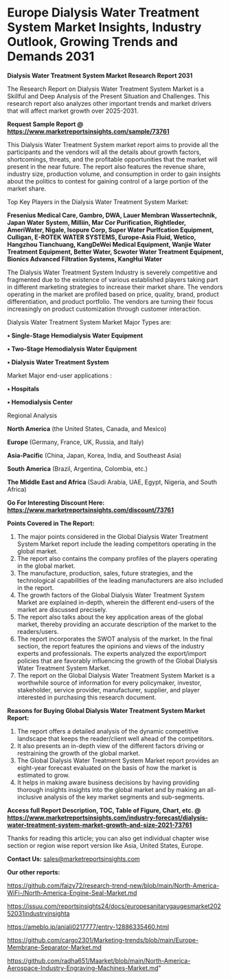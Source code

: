  # Europe Dialysis Water Treatment System Market Insights, Industry Outlook, Growing Trends and Demands 2031

<strong>Dialysis Water Treatment System Market Research Report 2031</strong>

The Research Report on Dialysis Water Treatment System Market is a Skillful and Deep Analysis of the Present Situation and Challenges. This research report also analyzes other important trends and market drivers that will affect market growth over 2025-2031.

<strong>Request Sample Report @ <a href=https://www.marketreportsinsights.com/sample/73761>https://www.marketreportsinsights.com/sample/73761</a></strong>

This Dialysis Water Treatment System market report aims to provide all the participants and the vendors will all the details about growth factors, shortcomings, threats, and the profitable opportunities that the market will present in the near future. The report also features the revenue share, industry size, production volume, and consumption in order to gain insights about the politics to contest for gaining control of a large portion of the market share.

Top Key Players in the Dialysis Water Treatment System Market:

<strong>Fresenius Medical Care, Gambro, DWA, Lauer Membran Wassertechnik, Japan Water System, Milliin, Mar Cor Purification, Rightleder, AmeriWater, Nigale, Isopure Corp, Super Water Purlfcation Equipment, Culligan, E-ROTEK WATER SYSTEMS, Europe-Asia Fluid, Wetico, Hangzhou Tianchuang, KangDeWei Medical Equipment, Wanjie Water Treatment Equipment, Better Water, Scwoter Water Treatment Equipment, Bionics Advanced Filtration Systems, KangHui Water</strong>

The Dialysis Water Treatment System Industry is severely competitive and fragmented due to the existence of various established players taking part in different marketing strategies to increase their market share. The vendors operating in the market are profiled based on price, quality, brand, product differentiation, and product portfolio. The vendors are turning their focus increasingly on product customization through customer interaction.

Dialysis Water Treatment System Market Major Types are:

<strong>• Single-Stage Hemodialysis Water Equipment

• Two-Stage Hemodialysis Water Equipment

• Dialysis Water Treatment System</strong>

Market Major end-user applications :

<strong>• Hospitals

• Hemodialysis Center</strong>

Regional Analysis

</u><strong><b>North America</b></strong> (the United States, Canada, and Mexico)

<strong><b>Europe </b></strong>(Germany, France, UK, Russia, and Italy)

<strong><b>Asia-Pacific</b></strong> (China, Japan, Korea, India, and Southeast Asia)

<strong><b>South America</b></strong> (Brazil, Argentina, Colombia, etc.)

<strong><b>The Middle East and Africa</b></strong> (Saudi Arabia, UAE, Egypt, Nigeria, and South Africa)

<strong>Go For Interesting Discount Here: <a href=https://www.marketreportsinsights.com/discount/73761>https://www.marketreportsinsights.com/discount/73761</a></strong>

<strong>Points Covered in The Report:</strong>
<ol>
  <li>The major points considered in the Global Dialysis Water Treatment System Market report include the leading competitors operating in the global market.</li>
  <li>The report also contains the company profiles of the players operating in the global market.</li>
  <li>The manufacture, production, sales, future strategies, and the technological capabilities of the leading manufacturers are also included in the report.</li>
  <li>The growth factors of the Global Dialysis Water Treatment System Market are explained in-depth, wherein the different end-users of the market are discussed precisely.</li>
  <li>The report also talks about the key application areas of the global market, thereby providing an accurate description of the market to the readers/users.</li>
  <li>The report incorporates the SWOT analysis of the market. In the final section, the report features the opinions and views of the industry experts and professionals. The experts analyzed the export/import policies that are favorably influencing the growth of the Global Dialysis Water Treatment System Market.</li>
  <li>The report on the Global Dialysis Water Treatment System Market is a worthwhile source of information for every policymaker, investor, stakeholder, service provider, manufacturer, supplier, and player interested in purchasing this research document.</li>
</ol>
<strong>Reasons for Buying Global Dialysis Water Treatment System Market Report:</strong>

<ol>
  <li>The report offers a detailed analysis of the dynamic competitive landscape that keeps the reader/client well ahead of the competitors.</li>
  <li>It also presents an in-depth view of the different factors driving or restraining the growth of the global market.</li>
  <li>The Global Dialysis Water Treatment System Market report provides an eight-year forecast evaluated on the basis of how the market is estimated to grow.</li>
  <li>It helps in making aware business decisions by having providing thorough insights insights into the global market and by making an all-inclusive analysis of the key market segments and sub-segments.</li>
</ol>
<strong>Access full Report Description, TOC, Table of Figure, Chart, etc. @ <a href=https://www.marketreportsinsights.com/industry-forecast/dialysis-water-treatment-system-market-growth-and-size-2021-73761>https://www.marketreportsinsights.com/industry-forecast/dialysis-water-treatment-system-market-growth-and-size-2021-73761</a></strong>


Thanks for reading this article; you can also get individual chapter wise section or region wise report version like Asia, United States, Europe.

<strong>Contact Us:</strong>
sales@marketreportsinsights.com

<strong>Our other reports:</strong>

<a href=https://github.com/faizy72/research-trend-new/blob/main/North-America-WiFi-/North-America-Engine-Seal-Market.md>https://github.com/faizy72/research-trend-new/blob/main/North-America-WiFi-/North-America-Engine-Seal-Market.md</a>

<a href=https://issuu.com/reportsinsights24/docs/europesanitarygaugesmarket20252031industryinsighta>https://issuu.com/reportsinsights24/docs/europesanitarygaugesmarket20252031industryinsighta</a>

<a href=https://ameblo.jp/anjali0217777/entry-12886335460.html>https://ameblo.jp/anjali0217777/entry-12886335460.html</a>

<a href=https://github.com/cargo2301/Marketing-trends/blob/main/Europe-Membrane-Separator-Market.md>https://github.com/cargo2301/Marketing-trends/blob/main/Europe-Membrane-Separator-Market.md</a>

<a href=https://github.com/radha651/Maarket/blob/main/North-America-Aerospace-Industry-Engraving-Machines-Market.md>https://github.com/radha651/Maarket/blob/main/North-America-Aerospace-Industry-Engraving-Machines-Market.md</a>"
